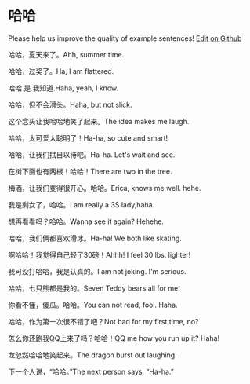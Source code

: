 # 哈哈

Please help us improve the quality of example sentences! [Edit on Github](https://github.com/jiyushe/jiyu-example-sentence-source/blob/main/chinese/haha.md)

<p><span class="chinese">哈哈，夏天来了。</span><span class="english">Ahh, summer time.</span></p>

<p><span class="chinese">哈哈，过奖了。</span><span class="english">Ha, I am flattered.</span></p>

<p><span class="chinese">哈哈.是.我知道.</span><span class="english">Haha, yeah, I know.</span></p>

<p><span class="chinese">哈哈，但不会滑头。</span><span class="english">Haha, but not slick.</span></p>

<p><span class="chinese">这个念头让我哈哈地笑了起来。</span><span class="english">The idea makes me laugh.</span></p>

<p><span class="chinese">哈哈，太可爱太聪明了！</span><span class="english">Ha-ha, so cute and smart!</span></p>

<p><span class="chinese">哈哈，让我们拭目以待吧。</span><span class="english">Ha-ha. Let's wait and see.</span></p>

<p><span class="chinese">在树下面也有两根！哈哈！</span><span class="english">There are two in the tree.</span></p>

<p><span class="chinese">梅酒，让我们变得很开心。哈哈。</span><span class="english">Erica, knows me well. hehe.</span></p>

<p><span class="chinese">我是剩女了，哈哈。</span><span class="english">I am really a 3S lady,haha.</span></p>

<p><span class="chinese">想再看看吗？哈哈。</span><span class="english">Wanna see it again? Hehehe.</span></p>

<p><span class="chinese">哈哈，我们俩都喜欢滑冰。</span><span class="english">Ha-ha! We both like skating.</span></p>

<p><span class="chinese">啊哈哈！我觉得自己轻了30磅！</span><span class="english">Ahhh! I feel 30 lbs. lighter!</span></p>

<p><span class="chinese">我可没打哈哈，我是认真的。</span><span class="english">I am not joking. I'm serious.</span></p>

<p><span class="chinese">哈哈，七只熊都是我的。</span><span class="english">Seven Teddy bears all for me!</span></p>

<p><span class="chinese">你看不懂，傻瓜。哈哈。</span><span class="english">You can not read, fool. Haha.</span></p>

<p><span class="chinese">哈哈，作为第一次很不错了吧？</span><span class="english">Not bad for my first time, no?</span></p>

<p><span class="chinese">怎么你还跑我QQ上来了吗？哈哈！</span><span class="english">QQ me how you run up it? Haha!</span></p>

<p><span class="chinese">龙忽然哈哈地笑起来。</span><span class="english">The dragon burst out laughing.</span></p>

<p><span class="chinese">下一个人说，“哈哈。”</span><span class="english">The next person says, “Ha-ha.”</span></p>

